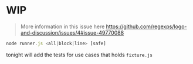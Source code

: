 # WIP
> More information in this issue here https://github.com/regexps/logo-and-discussion/issues/4#issue-49770088

```js
node runner.js <all|block|line> [safe]
```

tonight will add the tests for use cases that holds `fixture.js`
